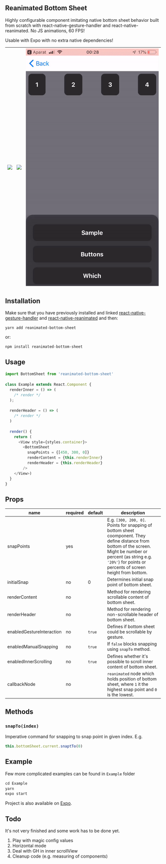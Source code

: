 ## Reanimated Bottom Sheet
Highly configurable component imitating native bottom sheet behavior built from scratch with react-native-gesture-handler and react-native-reanimated.
No JS animations, 60 FPS!

Usable with Expo with no extra native dependencies!

![](gifs/1.gif)  |  ![](gifs/2.gif) |  ![](gifs/3.gif)  |
:---------------:|:----------------:|:-----------------:|


## Installation
Make sure that you have previously installed and linked [react-native-gesture-handler](https://kmagiera.github.io/react-native-gesture-handler/docs/getting-started.html) and [react-native-reanimated](https://github.com/kmagiera/react-native-reanimated) and then:

```
yarn add reanimated-bottom-sheet
```

or:
```
npm install reanimated-bottom-sheet
```


## Usage
```javascript
import BottomSheet from 'reanimated-bottom-sheet'

class Example extends React.Component {
  renderInner = () => (
    /* render */
  );

  renderHeader = () => (
    /* render */
  )

  render() {
    return (
      <View style={styles.container}>
        <BottomSheet
          snapPoints = {[450, 300, 0]}
          renderContent = {this.renderInner}
          renderHeader = {this.renderHeader}
        />
    </View>)
  }
}

```

## Props

| name                      | required | default | description | 
| ------------------------- | -------- | ------- | ------------|
| snapPoints                | yes      |         | E.g. `[300, 200, 0]`. Points for snapping of bottom sheet coomponent. They define distance from bottom of the screen. Might be number or percent (as string e.g. `'20%'`) for points or percents of screen height from bottom. |
| initialSnap               | no       |    0    | Determines initial snap point of bottom sheet. |
| renderContent             | no       |         | Method for rendering scrollable content of bottom sheet. |
| renderHeader              | no       |         | Method for rendering non-scrollable header of bottom sheet. |
| enabledGestureInteraction | no       | `true`  | Defines if bottom sheet could be scrollable by gesture. | 
| enabledManualSnapping     | no       | `true`  | If `false` blocks snapping using `snapTo` method. | 
| enabledInnerScrolling     | no       | `true`  | Defines whether it's possible to scroll inner content of bottom sheet.
| callbackNode              | no       |         | `reanimated` node which holds position of bottom sheet, where `1` it the highest snap point and `0` is the lowest.  


## Methods
### `snapTo(index)`
Imperative command for snapping to snap point in given index. E.g.

```javascript
this.bottomSheet.current.snaptTo(0)
```

## Example
Few more complicated examples can be found in `Example` folder

```javascript
cd Example
yarn
expo start
```

Project is also available on [Expo](https://expo.io/@osdnk/reanimated-bottomsheet-expample).

## Todo
It's not very finished and some work has to be done yet.
1. Play with magic config values
2. Horizontal mode
3. Deal with GH in inner scrollView
4. Cleanup code (e.g. measuring of components)
